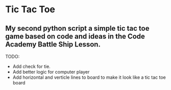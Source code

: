 # Tic Tac Toe

## My second python script a simple tic tac toe game based on code and ideas in the Code Academy Battle Ship Lesson.

TODO:
* Add check for tie.
* Add better logic for computer player
* Add horizontal and verticle lines to board to make it look like a tic tac toe board